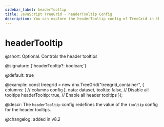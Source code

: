```yaml
---
sidebar_label: headerTooltip
title: JavaScript TreeGrid - headerTooltip Config 
description: You can explore the headerTooltip config of TreeGrid in the documentation of the DHTMLX JavaScript UI library. Browse developer guides and API reference, try out code examples and live demos, and download a free 30-day evaluation version of DHTMLX Suite.
---
```


# headerTooltip

@short: Optional. Controls the header tooltips

@signature: {'headerTooltip?: boolean;'}

@default: true

@example:
const treegrid = new dhx.TreeGrid("treegrid_container", {
    columns: [
        // columns config
    ],
    data: dataset,
    tooltip: false, // Disable all tooltips
    headerTooltip: true, // Enable all header tooltips
});

@descr:
The `headerTooltip` config redefines the value of the `tooltip` config for the header tooltips.

@changelog: added in v8.2